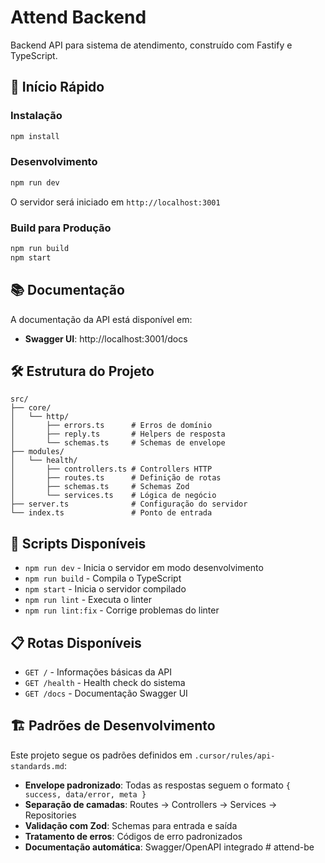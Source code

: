 # Attend Backend

Backend API para sistema de atendimento, construído com Fastify e TypeScript.

## 🚀 Início Rápido

### Instalação

```bash
npm install
```

### Desenvolvimento

```bash
npm run dev
```

O servidor será iniciado em `http://localhost:3001`

### Build para Produção

```bash
npm run build
npm start
```

## 📚 Documentação

A documentação da API está disponível em:
- **Swagger UI**: http://localhost:3001/docs

## 🛠️ Estrutura do Projeto

```
src/
├── core/
│   └── http/
│       ├── errors.ts      # Erros de domínio
│       ├── reply.ts       # Helpers de resposta
│       └── schemas.ts     # Schemas de envelope
├── modules/
│   └── health/
│       ├── controllers.ts # Controllers HTTP
│       ├── routes.ts      # Definição de rotas
│       ├── schemas.ts     # Schemas Zod
│       └── services.ts    # Lógica de negócio
├── server.ts              # Configuração do servidor
└── index.ts               # Ponto de entrada
```

## 🔧 Scripts Disponíveis

- `npm run dev` - Inicia o servidor em modo desenvolvimento
- `npm run build` - Compila o TypeScript
- `npm start` - Inicia o servidor compilado
- `npm run lint` - Executa o linter
- `npm run lint:fix` - Corrige problemas do linter

## 📋 Rotas Disponíveis

- `GET /` - Informações básicas da API
- `GET /health` - Health check do sistema
- `GET /docs` - Documentação Swagger UI

## 🏗️ Padrões de Desenvolvimento

Este projeto segue os padrões definidos em `.cursor/rules/api-standards.md`:

- **Envelope padronizado**: Todas as respostas seguem o formato `{ success, data/error, meta }`
- **Separação de camadas**: Routes → Controllers → Services → Repositories
- **Validação com Zod**: Schemas para entrada e saída
- **Tratamento de erros**: Códigos de erro padronizados
- **Documentação automática**: Swagger/OpenAPI integrado
#   a t t e n d - b e  
 